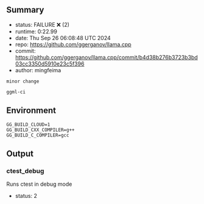 ## Summary

- status:  FAILURE ❌ (2)
- runtime: 0:22.99
- date:    Thu Sep 26 06:08:48 UTC 2024
- repo:    https://github.com/ggerganov/llama.cpp
- commit:  https://github.com/ggerganov/llama.cpp/commit/b4d38b276b3723b3bd03cc3350d5910e23c5f396
- author:  mingfeima
```
minor change

ggml-ci
```

## Environment

```
GG_BUILD_CLOUD=1
GG_BUILD_CXX_COMPILER=g++
GG_BUILD_C_COMPILER=gcc
```

## Output

### ctest_debug

Runs ctest in debug mode
- status: 2
```

```

